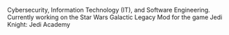 Cybersecurity, Information Technology (IT), and Software Engineering. Currently working on the Star Wars Galactic Legacy Mod for the game Jedi Knight: Jedi Academy
